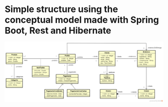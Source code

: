 <h1>Simple structure using the conceptual model made with Spring Boot, Rest and Hibernate</h1>


![Diagrma](https://github.com/HeitorPreviero/CursoSpring/blob/master/diagrama.png)
